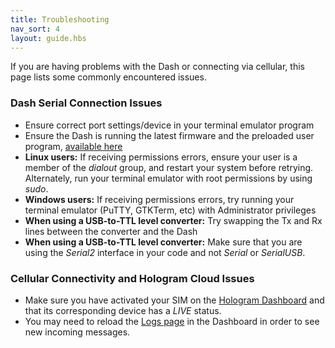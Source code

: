 ```yaml
---
title: Troubleshooting
nav_sort: 4
layout: guide.hbs
---
```


If you are having problems with the Dash or connecting via cellular, this page lists
some commonly encountered issues.

### Dash Serial Connection Issues

- Ensure correct port settings/device in your terminal emulator program
- Ensure the Dash is running the latest firmware and the preloaded user
  program, [available here](/docs/downloads)
- **Linux users:** If receiving permissions errors, ensure your user is a
  member of the *dialout* group, and restart your system before retrying.
  Alternately, run your terminal emulator with root permissions by using 
  *sudo*.
- **Windows users:** If receiving permissions errors, try running your terminal
  emulator (PuTTY, GTKTerm, etc) with Administrator privileges
- **When using a USB-to-TTL level converter:** Try
  swapping the Tx and Rx lines between the converter and the Dash
- **When using a USB-to-TTL level converter:**
  Make sure that you are using the *Serial2* interface in your code and 
  not *Serial* or *SerialUSB*.


### Cellular Connectivity and Hologram Cloud Issues

- Make sure you have activated your SIM on the [Hologram
  Dashboard](https://dashboard.hologram.io) and that its corresponding device
  has a *LIVE* status.
- You may need to reload the [Logs
  page](https://dashboard.hologram.io/devices/logs) in the Dashboard 
  in order to see new incoming messages.
